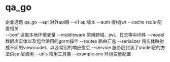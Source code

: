 # qa_go

企业选题
qa_go
  --api            对外api层
    --v1           api版本
  --auth           授权jwt
  --cache redis    配置相关  
  --conf           读取本地环境变量
  --middleware     常用跨域、jwt、日志等中间件
  --model          数据库实体以及组合使用的gorm操作
  --routes         路由汇总
  --serializer     将实体映射成不同的viewmodel，以及常用的响应信息 
  --service        服务层封装了model层的方法供api层调用
  --utils          常用工具类
  --example.env    环境变量配置